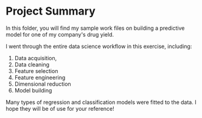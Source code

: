 # Project Summary
In this folder, you will find my sample work files on building a predictive model for one of my company's drug yield.

I went through the entire data science workflow in this exercise, including:
1. Data acquisition,
2. Data cleaning
3. Feature selection
4. Feature engineering
5. Dimensional reduction
6. Model building

Many types of regression and classification models were fitted to the data. I hope they will be of use for your reference!
